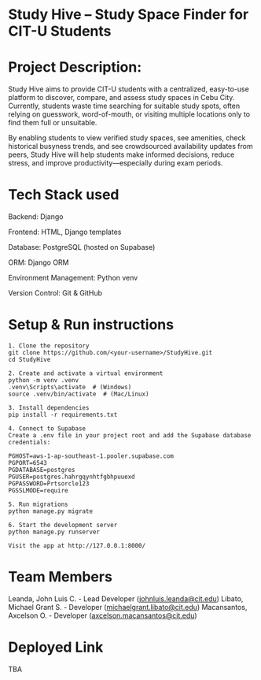 # Study Hive – Study Space Finder for CIT-U Students

# Project Description:
Study Hive aims to provide CIT-U students with a centralized, easy-to-use platform to discover, compare, and assess study spaces in Cebu City. Currently, students waste time searching for suitable study spots, often relying on guesswork, word-of-mouth, or visiting multiple locations only to find them full or unsuitable.

By enabling students to view verified study spaces, see amenities, check historical busyness trends, and see crowdsourced availability updates from peers, Study Hive will help students make informed decisions, reduce stress, and improve productivity—especially during exam periods.

# Tech Stack used
Backend: Django 

Frontend: HTML, Django templates

Database: PostgreSQL (hosted on Supabase)

ORM: Django ORM

Environment Management: Python venv

Version Control: Git & GitHub

# Setup & Run instructions
    1. Clone the repository
    git clone https://github.com/<your-username>/StudyHive.git
    cd StudyHive

    2. Create and activate a virtual environment
    python -m venv .venv
    .venv\Scripts\activate  # (Windows)
    source .venv/bin/activate  # (Mac/Linux)

    3. Install dependencies
    pip install -r requirements.txt

    4. Connect to Supabase
    Create a .env file in your project root and add the Supabase database credentials:

    PGHOST=aws-1-ap-southeast-1.pooler.supabase.com
    PGPORT=6543
    PGDATABASE=postgres
    PGUSER=postgres.hahrgqynhtfgbhpuuexd
    PGPASSWORD=Prtsorcle123
    PGSSLMODE=require

    5. Run migrations
    python manage.py migrate

    6. Start the development server
    python manage.py runserver

    Visit the app at http://127.0.0.1:8000/

# Team Members
Leanda, John Luis C. - Lead Developer (johnluis.leanda@cit.edu)
Libato, Michael Grant S. - Developer (michaelgrant.libato@cit.edu)
Macansantos, Axcelson O. - Developer (axcelson.macansantos@cit.edu)

# Deployed Link
TBA

